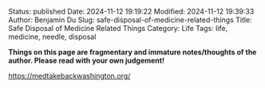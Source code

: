Status: published
Date: 2024-11-12 19:19:22
Modified: 2024-11-12 19:39:33
Author: Benjamin Du
Slug: safe-disposal-of-medicine-related-things
Title: Safe Disposal of Medicine Related Things
Category: Life
Tags: life, medicine, needle, disposal

**Things on this page are fragmentary and immature notes/thoughts of the author. Please read with your own judgement!**


https://medtakebackwashington.org/


